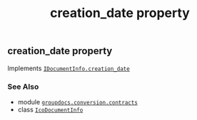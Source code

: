 ﻿---
title: creation_date property
second_title: GroupDocs.Conversion for Python via .NET API References
description: 
type: docs
weight: 40
url: /python-net/groupdocs.conversion.contracts/icodocumentinfo/creation_date/
is_root: false
---

## creation_date property


Implements [`IDocumentInfo.creation_date`](/conversion/python-net/groupdocs.conversion.contracts/idocumentinfo#creation_date)

### See Also
* module [`groupdocs.conversion.contracts`](../../)
* class [`IcoDocumentInfo`](/conversion/python-net/groupdocs.conversion.contracts/icodocumentinfo)
